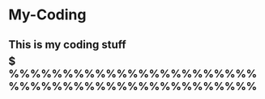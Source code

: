 # My-Coding
This is my coding stuff
$$$$$$$$$$$$$$$$$$$$$$$$$$$$$$$$$$$$$$$$$$$$$
%%%%%%%%%%%%%%%%%%%%%%%%%%%%%%%%%%%%%%%%%%%%%%
----------------------------------------------
